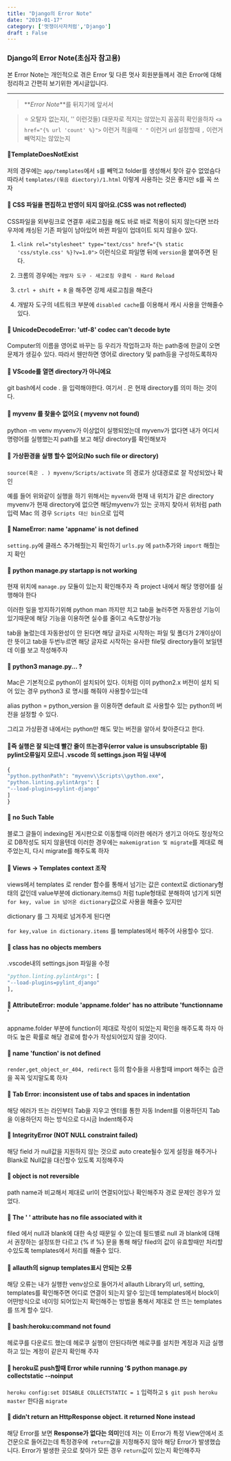 ```yaml
---
title: "Django의 Error Note"
date: "2019-01-17"
category: ['멋쟁이사자처럼','Django']
draft : False
---
```



### Django의 Error Note(초심자 참고용)


본 Error Note는 개인적으로 겪은 Error 및 다른 멋사 회원분들께서 겪은 Error에 대해
정리하고 간편히 보기위한 게시글입니다.

***

> **_Error Note_**를 뒤지기에 앞서서


> ⭐ 오탈자 없는지(, '' 이런것들)  대문자로 적지는 않았는지 꼼꼼히 확인을하자
`<a href="{% url 'count' %}">` 이런거 적을때 `' "` 이런거
url 설정할때 `,` 이런거 빼먹지는 않았는지


#### 💬TemplateDoesNotExist

저의 경우에는 `app/templates`에서 `s`를 빼먹고 folder를 생성해서 찾아 갈수 없었슴다
따라서 `templates/(묶음 diectory)/1.html` 이렇게 사용하는 것은 좋지만 s를 꼭 쓰자


#### 💬  CSS 파일을 편집하고 반영이 되지 않아요.(CSS was not reflected)

CSS파일을 외부링크로 연결후 새로고침을 해도 바로 바로 적용이 되지 않는다면
브라우저에 캐싱된 기존 파일이 남아있어 바뀐 파일이 업데이트 되지 않을수 있다.

1. `<link rel="stylesheet" type="text/css" href="{% static 'css/style.css' %}?v=1.0">`
이런식으로 파일명 뒤에 `version`을 붙여주면 된다.

1. 크롬의 경우에는 `개발자 도구 - 새고로침 우클릭 - Hard Reload`

2. `ctrl + shift + R` 을 해주면 강제 새로고침을 해준다

3. 개발자 도구의 네트워크 부분에 `disabled cache`를 이용해서 캐시 사용을 안해줄수 있다.

#### 💬 UnicodeDecodeError: 'utf-8' codec can't decode byte 

Computer의 이름을 영어로 바꾸는 등 우리가 작업하고자 하는 path중에 한글이 오면 문제가 생길수 있다. 
따라서 웬만하면 영어로 directory 및 path등을 구성하도록하자


#### 💬 VScode를 열면 directory가 아니에요

git bash에서 code . 을 입력해야한다. 
여기서 . 은 현재 directory를 의미 하는 것이다.


#### 💬 myvenv 를 찾을수 없어요 ( myvenv not found) 

python -m venv myvenv가 이상없이 실행되었는데 myvenv가 없다면 
내가 어디서 명령어를 실행했는지 path를 보고 해당 directory를 확인해보자


#### 💬 가상환경을 실행 할수 없어요(No such file or directory)

`source(혹은 . ) myvenv/Scripts/activate` 의 경로가 상대경로로 잘 작성되었나 확인

예를 들어 위와같이 실행을 하기 위해서는 `myvenv`와 현재 내 위치가 같은 directory
myvenv가 현재 directory에 없으면 해당myvenv가 있는 곳까지 찾아서 위처럼 path입력
Mac 의 경우 `Scripts 대신 bin`으로 입력


#### 💬 NameError: name 'appname' is not defined 

`setting.py`에 클래스 추가해줬는지 확인하기
`urls.py` 에 `path`추가와 `import` 해줬는지 확인



#### 💬  python manage.py startapp is not working

현재 위치에 `manage.py` 모듈이 있는지 확인해주자
즉 project 내에서 해당 명령어를 실행해야 한다

이러한 일을 방지하기위해 python man 까지만 치고 tab을 눌러주면 
자동완성 기능이 있기때문에 해당 기능을 이용하면 실수를 줄이고 속도향상가능

tab을 눌렀는데 자동완성이 안 된다면 해당 글자로 시작하는 
파일 및 폴더가 2개이상이란 뜻이고
tab을 두번누르면 해당 글자로 시작하는 유사한 file및 directory들이 보일텐데
이를 보고 작성해주자


#### 💬 python3 manage.py... ?

Mac은 기본적으로 python이 설치되어 있다. 이처럼 이미 python2.x 버전이 
설치 되어 있는 경우 python3 로 명시를 해줘야 사용할수있는데

alias python = python_version 을 이용하면 default 로 사용할수 있는 
python의 버전을 설정할 수 있다.

그리고 가상환경 내에서는 python만 해도 맞는 버전을 알아서 찾아준다고 한다.


#### 💬즉 실행은 잘 되는데 빨간 줄이 뜨는경우(error value is unsubscriptable 등) pylint오류일지 모르니 .vscode 의 settings.json 파일 내부에    
```python
{
"python.pythonPath": "myvenv\\Scripts\\python.exe",
"python.linting.pylintArgs": [
"--load-plugins=pylint-django"
]
}
```

#### 💬  no Such Table 

블로그 글들이 indexing된 게시판으로 이동할때 이러한 에러가 생기고
아마도 정상적으로 DB작성도 되지 않을텐데 이러한 경우에는 `makemigration 및 migrate`를 제대로 해주었는지, 다시 migrate를 해주도록 하자


#### 💬  Views -> Templates context 조작

views에서 templates 로 render 함수를 통해서 넘기는 값은 context로 
dictionary형태의 값인데 value부분에 dictionary.items() 처럼 tuple형태로 분해하여 넘기게 되면
`for key, value in 넘어온 dictionary`값으로 사용을 해줄수 있지만

dictionary 를 그 자체로 넘겨주게 된다면

`for key,value in dictionary.items` 를 templates에서 해주어 사용할수 있다.


#### 💬 class has no objects members

.vscode내의 settings.json 파일을 수정 
```python
"python.linting.pylintArgs": [
"--load-plugins=pylint_django"
],
```

#### 💬  AttributeError: module 'appname.folder' has no attribute 'functionname ' 

appname.folder 부분에 function이 제대로 작성이 되었는지 확인을 해주도록 하자
아마도 높은 확률로 해당 경로에 함수가 작성되어있지 않을 것이다.


#### 💬  name 'function' is not defined

`render,get_object_or_404, redirect` 등의 함수들을 사용할때
import 해주는 습관을 꼭꼭 잊지말도록 하자


#### 💬  Tab Error: inconsistent use of tabs and spaces in indentation

해당 에러가 뜨는 라인부터 Tab을 지우고 엔터를 통한 자동 Indent를 이용하던지 Tab을 이용하던지 하는 방식으로 다시금 Indent해주자


#### 💬  IntegrityError (NOT NULL constraint failed)

해당 field 가 null값을 지원하지 않는 것으로 auto create될수 있게 설정을 해주거나
Blank로 Null값을 대신할수 있도록 지정해주자


#### 💬  object is not reversible 

path name과 비교해서 제대로 url이 연결되어있나 확인해주자 경로 문제인 경우가 있었다.


#### 💬  The ' ' attribute has no file associated with it

filed 에서 null과 blank에 대한 속성 때문일 수 있는데 필드별로 null 과 blank에 대해서 권장하는 설정또한 다르고 {% if  %}  문을 통해 해당 filed의 값이 유효할때만 처리할수있도록 templates에서 처리를 해줄수 있다.



#### 💬  allauth의 signup templates표시 안되는 오류

해당 오류는 내가 실행한 venv상으로 들어가서 allauth Library의 url, setting, templates를 확인해주면 어디로 연결이 되는지 알수 있는데 templates에서 block이 어떤방식으로 네이밍 되어있는지 확인해주는 방법을 통해서 제대로 안 뜨는 templates를 뜨게 할수 있다.


#### 💬  bash:heroku:command not found 

헤로쿠를 다운로드 했는데 헤로쿠 실행이 안된다하면 
헤로쿠를 설치한 계정과 지금 실행하고 있는 계정이 같은지 확인해 주자


#### 💬  heroku로 push할때 Error while running '$ python manage.py collectstatic --noinput
`heroku config:set DISABLE COLLECTSTATIC = 1` 입력하고 
`$ git push heroku master` 한다음 `migrate`


#### 💬 didn't return an HttpResponse object. it returned None instead
해당 Error를 보면 **Response가 없다는 의미**인데 저는 이 Error가 특정 View안에서 
조건문으로 들어갔는데 특정경우에` return`값을 지정해주지 않아 해당 Error가 발생했습니다.
Error가 발생한 곳으로 찾아가 모든 경우 `return`값이 있는지 확인해주자
